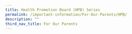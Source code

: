 ```yaml
---
title: Health Promotion Board (HPB) Series
permalink: /important-information/For-Our-Parents/HPB/
description: ""
third_nav_title: For Our Parents
---
```

